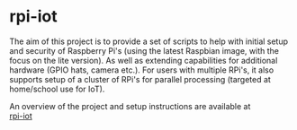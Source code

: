# rpi-iot
The aim of this project is to provide a set of scripts to help with initial setup and security of Raspberry Pi's (using the latest Raspbian image, with the focus on the lite version). As well as extending capabilities for additional hardware (GPIO hats, camera etc.). For users with multiple RPi's, it also supports setup of a cluster of RPi's for parallel processing (targeted at home/school use for IoT).

An overview of the project and setup instructions are available at  
[rpi-iot](../../wiki/The-rpi-iot-project)
